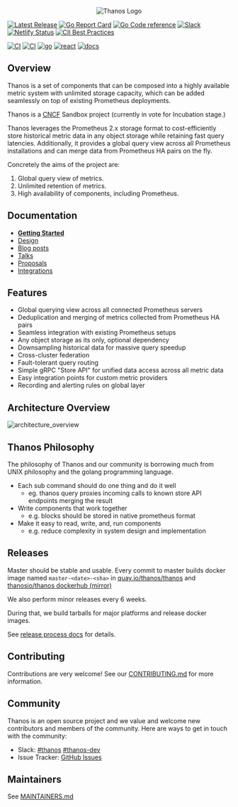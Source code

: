<p align="center"><img src="docs/img/Thanos-logo_fullmedium.png" alt="Thanos Logo"></p>

[![Latest Release](https://img.shields.io/github/release/thanos-io/thanos.svg?style=flat-square)](https://github.com/thanos-io/thanos/releases/latest)
[![Go Report Card](https://goreportcard.com/badge/github.com/thanos-io/thanos)](https://goreportcard.com/report/github.com/thanos-io/thanos)
[![Go Code reference](https://img.shields.io/badge/code%20reference-go.dev-darkblue.svg)](https://pkg.go.dev/github.com/thanos-io/thanos?tab=subdirectories)
[![Slack](https://img.shields.io/badge/join%20slack-%23thanos-brightgreen.svg)](https://slack.cncf.io/)
[![Netlify Status](https://api.netlify.com/api/v1/badges/664a5091-934c-4b0e-a7b6-bc12f822a590/deploy-status)](https://app.netlify.com/sites/thanos-io/deploys)
[![CII Best Practices](https://bestpractices.coreinfrastructure.org/projects/3048/badge)](https://bestpractices.coreinfrastructure.org/projects/3048)

[![CI](https://github.com/thanos-io/thanos/workflows/CI/badge.svg)](https://github.com/thanos-io/thanos/actions?query=workflow%3ACI)
[![CI](https://circleci.com/gh/thanos-io/thanos.svg?style=svg)](https://circleci.com/gh/thanos-io/thanos)
[![go](https://github.com/thanos-io/thanos/workflows/go/badge.svg)](https://github.com/thanos-io/thanos/actions?query=workflow%3Ago)
[![react](https://github.com/thanos-io/thanos/workflows/react/badge.svg)](https://github.com/thanos-io/thanos/actions?query=workflow%3Areact)
[![docs](https://github.com/thanos-io/thanos/workflows/docs/badge.svg)](https://github.com/thanos-io/thanos/actions?query=workflow%3Adocs)

## Overview

Thanos is a set of components that can be composed into a highly available metric
system with unlimited storage capacity, which can be added seamlessly on top of existing
Prometheus deployments.

Thanos is a [CNCF](https://www.cncf.io/) Sandbox project (currently in vote for Incubation stage.)

Thanos leverages the Prometheus 2.x storage format to cost-efficiently store historical metric
data in any object storage while retaining fast query latencies. Additionally, it provides
a global query view across all Prometheus installations and can merge data from Prometheus
HA pairs on the fly.

Concretely the aims of the project are:

1. Global query view of metrics.
1. Unlimited retention of metrics.
1. High availability of components, including Prometheus.

## Documentation

* **[Getting Started](https://thanos.io/getting-started.md/)**
* [Design](https://thanos.io/design.md/)
* [Blog posts](docs/getting-started.md#blog-posts)
* [Talks](docs/getting-started.md#talks)
* [Proposals](docs/proposals)
* [Integrations](docs/integrations.md)

## Features

* Global querying view across all connected Prometheus servers
* Deduplication and merging of metrics collected from Prometheus HA pairs
* Seamless integration with existing Prometheus setups
* Any object storage as its only, optional dependency
* Downsampling historical data for massive query speedup
* Cross-cluster federation
* Fault-tolerant query routing
* Simple gRPC "Store API" for unified data access across all metric data
* Easy integration points for custom metric providers
* Recording and alerting rules on global layer

## Architecture Overview

![architecture_overview](docs/img/arch.jpg)

## Thanos Philosophy

The philosophy of Thanos and our community is borrowing much from UNIX philosophy and the golang programming language.

* Each sub command should do one thing and do it well
  * eg. thanos query proxies incoming calls to known store API endpoints merging the result
* Write components that work together
  * e.g. blocks should be stored in native prometheus format
* Make it easy to read, write, and, run components
  * e.g. reduce complexity in system design and implementation

## Releases

Master should be stable and usable. Every commit to master builds docker image named `master-<date>-<sha>` in [quay.io/thanos/thanos](https://quay.io/repository/thanos/thanos) and [thanosio/thanos dockerhub (mirror)](https://hub.docker.com/r/thanosio/thanos)

We also perform minor releases every 6 weeks.

During that, we build tarballs for major platforms and release docker images.

See [release process docs](docs/release-process.md) for details.

## Contributing

Contributions are very welcome! See our [CONTRIBUTING.md](CONTRIBUTING.md) for more information.

## Community

Thanos is an open source project and we value and welcome new contributors and members
of the community. Here are ways to get in touch with the community:

* Slack: [#thanos](https://slack.cncf.io/) [#thanos-dev](https://slack.cncf.io/)
* Issue Tracker: [GitHub Issues](https://github.com/thanos-io/thanos/issues)

## Maintainers

See [MAINTAINERS.md](MAINTAINERS.md)
